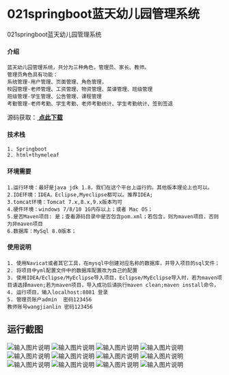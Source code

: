 # 021springboot蓝天幼儿园管理系统
021springboot蓝天幼儿园管理系统


#### 介绍

```
蓝天幼儿园管理系统，共分为三种角色，管理员、家长、教师。
管理员角色具有功能：
系统管理-用户管理、页面管理、角色管理，
校园管理-老师管理、工资管理、物资管理、菜谱管理、班级管理
班级管理-学生管理、公告管理、课程管理
考勤管理-老师考勤、学生考勤、老师考勤统计、学生考勤统计、签到签退
```

源码获取：[ **点此下载** ](http://www.shuyue.fun/index.php?type=productinfo&id=170) 

#### 技术栈
```
1. Springboot
2. html+thymeleaf
```

#### 环境需要

```
1.运行环境：最好是java jdk 1.8，我们在这个平台上运行的。其他版本理论上也可以。
2.IDE环境：IDEA，Eclipse,Myeclipse都可以。推荐IDEA;
3.tomcat环境：Tomcat 7.x,8.x,9.x版本均可
4.硬件环境：windows 7/8/10 1G内存以上；或者 Mac OS；
5.是否Maven项目: 是；查看源码目录中是否包含pom.xml；若包含，则为maven项目，否则为非maven项目
6.数据库：MySql 8.0版本；
```
 
#### 使用说明
```
1. 使用Navicat或者其它工具，在mysql中创建对应名称的数据库，并导入项目的sql文件；
2. 将项目中yml配置文件中的数据库配置改为自己的配置
3. 使用IDEA/Eclipse/MyEclipse导入项目，Eclipse/MyEclipse导入时，若为maven项目请选择maven;若为maven项目，导入成功后请执行maven clean;maven install命令，
4. 运行项目，输入localhost:8081 登录
5. 管理员账户admin  密码123456
教师账号wangjianlin 密码123456
```

## 运行截图
![输入图片说明](https://images.gitee.com/uploads/images/2021/0318/095313_62c07f91_863230.png "屏幕截图.png")
![输入图片说明](https://images.gitee.com/uploads/images/2021/0318/095327_bba9e100_863230.png "屏幕截图.png")
![输入图片说明](https://images.gitee.com/uploads/images/2021/0318/105049_c0a605c4_863230.png "屏幕截图.png")
![输入图片说明](https://images.gitee.com/uploads/images/2021/0318/105108_5cc83daf_863230.png "屏幕截图.png")
![输入图片说明](https://images.gitee.com/uploads/images/2021/0318/105116_12ed70f0_863230.png "屏幕截图.png")
![输入图片说明](https://images.gitee.com/uploads/images/2021/0318/105124_3611bc8a_863230.png "屏幕截图.png")
![输入图片说明](https://images.gitee.com/uploads/images/2021/0318/105133_9dcdcf76_863230.png "屏幕截图.png")
![输入图片说明](https://images.gitee.com/uploads/images/2021/0318/105141_94e7efa0_863230.png "屏幕截图.png")
![输入图片说明](https://images.gitee.com/uploads/images/2021/0318/105150_db676e6b_863230.png "屏幕截图.png")
![输入图片说明](https://images.gitee.com/uploads/images/2021/0318/105158_78239d11_863230.png "屏幕截图.png")
![输入图片说明](https://images.gitee.com/uploads/images/2021/0318/105209_62d7b204_863230.png "屏幕截图.png")
![输入图片说明](https://images.gitee.com/uploads/images/2021/0318/105220_be7a5204_863230.png "屏幕截图.png")
